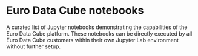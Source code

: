 # Euro Data Cube notebooks

A curated list of Jupyter notebooks demonstrating the capabilities of the
Euro Data Cube platform. These notebooks can be directly executed by all
Euro Data Cube customers within their own Jupyter Lab environment without
further setup.
